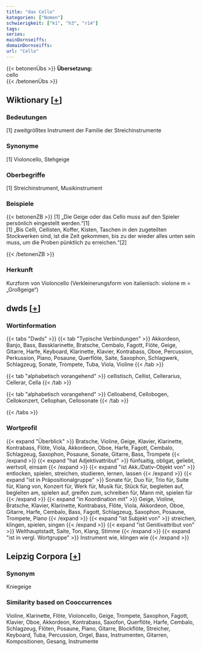 ```yaml
---
title: "das Cello"
kategorien: ["Nomen"]
schwierigkeit: ["k1", "h3", "r14"]
tags:
series:
mainDornseiffs:
domainDornseiffs:
url: "Cello"
---
```


{{< betonenÜbs >}}
**Übersetzung:**  
cello  
{{< /betonenÜbs >}}

## Wiktionary [[+](https://de.wiktionary.org/wiki/Cello)]

### Bedeutungen
[1] zweitgrößtes Instrument der Familie der Streichinstrumente  

### Synonyme
[1] Violoncello, Stehgeige  

### Oberbegriffe
[1] Streichinstrument, Musikinstrument  

### Beispiele
{{< betonenZB >}}
[1] „Die Geige oder das Cello muss auf den Spieler persönlich eingestellt werden.“[1]  
[1] „Bis Celli, Cellisten, Koffer, Kisten, Taschen in den zugeteilten Stockwerken sind, ist die Zeit gekommen, bis zu der wieder alles unten sein muss, um die Proben pünktlich zu erreichen.“[2]  

{{< /betonenZB >}}
### Herkunft
Kurzform von Violoncello (Verkleinerungsform von italienisch: violone m = „Großgeige“)  



## dwds [[+](https://www.dwds.de/wb/Cello)]

### Wortinformation
{{< tabs "Dwds" >}}
{{< tab "Typische Verbindungen" >}}
Akkordeon, Banjo, Bass, Bassklarinette, Bratsche, Cembalo, Fagott, Flöte, Geige, Gitarre, Harfe, Keyboard, Klarinette, Klavier, Kontrabass, Oboe, Percussion, Perkussion, Piano, Posaune, Querflöte, Saite, Saxophon, Schlagwerk, Schlagzeug, Sonate, Trompete, Tuba, Viola, Violine
{{< /tab >}}

{{< tab "alphabetisch vorangehend" >}}
cellistisch, Cellist, Cellerarius, Cellerar, Cella
{{< /tab >}}

{{< tab "alphabetisch vorangehend" >}}
Celloabend, Cellobogen, Cellokonzert, Cellophan, Cellosonate
{{< /tab >}}

{{< /tabs >}}

### Wortprofil
{{< expand "Überblick" >}} Bratsche, Violine, Geige, Klavier, Klarinette, Kontrabass, Flöte, Viola, Akkordeon, Oboe, Harfe, Fagott, Cembalo, Schlagzeug, Saxophon, Posaune, Sonate, Gitarre, Bass, Trompete {{< /expand >}}
{{< expand "hat Adjektivattribut" >}} fünfsaitig, obligat, geliebt, wertvoll, einsam {{< /expand >}}
{{< expand "ist Akk./Dativ-Objekt von" >}} entlocken, spielen, streichen, studieren, lernen, lassen {{< /expand >}}
{{< expand "ist in Präpositionalgruppe" >}} Sonate für, Duo für, Trio für, Suite für, Klang von, Konzert für, Werk für, Musik für, Stück für, begleiten auf, begleiten am, spielen auf, greifen zum, schreiben für, Mann mit, spielen für {{< /expand >}}
{{< expand "in Koordination mit" >}} Geige, Violine, Bratsche, Klavier, Klarinette, Kontrabass, Flöte, Viola, Akkordeon, Oboe, Gitarre, Harfe, Cembalo, Bass, Fagott, Schlagzeug, Saxophon, Posaune, Trompete, Piano {{< /expand >}}
{{< expand "ist Subjekt von" >}} streichen, klingen, spielen, singen {{< /expand >}}
{{< expand "ist Genitivattribut von" >}} Welthauptstadt, Saite, Ton, Klang, Stimme {{< /expand >}}
{{< expand "ist in vergl. Wortgruppe" >}} Instrument wie, klingen wie {{< /expand >}}

## Leipzig Corpora [[+](https://corpora.uni-leipzig.de/en/res?word=Cello&corpusId=deu_newscrawl-public_2018)]


### Synonym
Kniegeige


### Similarity based on Cooccurrences
Violine, Klarinette, Flöte, Violoncello, Geige, Trompete, Saxophon, Fagott, Klavier, Oboe, Akkordeon, Kontrabass, Saxofon, Querflöte, Harfe, Cembalo, Schlagzeug, Flöten, Posaune, Piano, Gitarre, Blockflöte, Streicher, Keyboard, Tuba, Percussion, Orgel, Bass, Instrumenten, Gitarren, Kompositionen, Gesang, Instrumente


